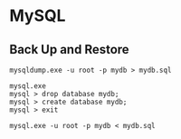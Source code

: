 # MySQL

## Back Up and Restore

```
mysqldump.exe -u root -p mydb > mydb.sql
```

```
mysql.exe
mysql > drop database mydb;
mysql > create database mydb;
mysql > exit
```

```
mysql.exe -u root -p mydb < mydb.sql
```
